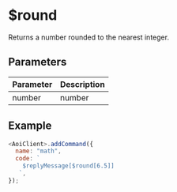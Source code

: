 # $round

Returns a number rounded to the nearest integer.

## Parameters

| Parameter | Description |
| --------- | ----------- |
| number    | number      |

## Example

```js
<AoiClient>.addCommand({
  name: "math",
  code: `
    $replyMessage[$round[6.5]]
   `,
});
```
